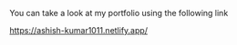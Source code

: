 You can take a look at my portfolio using the following link

https://ashish-kumar1011.netlify.app/

